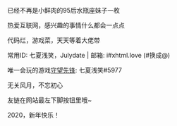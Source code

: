 已经不再是小鲜肉的95后水瓶座妹子一枚

热爱互联网，感兴趣的事情什么都会一点点

代码烂，游戏菜，天天等着大佬带

常用ID: 七夏浅笑，Julydate   |   邮箱: i#xhtml.love (#换成@)

唯一会玩的游戏[守望先锋]( https://ow.blizzard.cn/home): 七夏浅笑#5977

无关风月，不忘初心

友链在网站最左下脚按钮里哦~

2020，新年快乐！